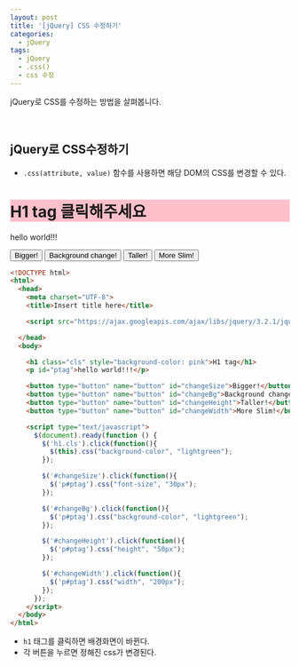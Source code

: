 ```yaml
---
layout: post
title: '[jQuery] CSS 수정하기'
categories:
  - jQuery
tags:
  - jQuery
  - .css()
  - css 수정
---
```


jQuery로  CSS를 수정하는 방법을 살펴봅니다.

<br>


## jQuery로 CSS수정하기


- ```.css(attribute, value)``` 함수를 사용하면 해당 DOM의 CSS를 변경할 수 있다.


<div class="example">
  <h1 class="cls" style="background-color: pink">H1 tag 클릭해주세요</h1>
  <p id="ptag">hello world!!!</p>

  <button type="button" name="button" id="changeSize">Bigger!</button>
  <button type="button" name="button" id="changeBg">Background change!</button>
  <button type="button" name="button" id="changeHeight">Taller!</button>
  <button type="button" name="button" id="changeWidth">More Slim!</button>
</div>

<script type="text/javascript">
$(document).ready(function () {
  $('h1.cls').click(function(){
    $(this).css("background-color", "lightgreen");
    });

    $('#changeSize').click(function(){
      $('p#ptag').css("font-size", "30px");
      });

      $('#changeBg').click(function(){
        $('p#ptag').css("background-color", "lightgreen");
        });

        $('#changeHeight').click(function(){
          $('p#ptag').css("height", "50px");
          });

          $('#changeWidth').click(function(){
            $('p#ptag').css("width", "200px");
            });
            });
            </script>



```html
<!DOCTYPE html>
<html>
  <head>
    <meta charset="UTF-8">
    <title>Insert title here</title>

    <script src="https://ajax.googleapis.com/ajax/libs/jquery/3.2.1/jquery.min.js"></script>

  </head>
  <body>

    <h1 class="cls" style="background-color: pink">H1 tag</h1>
    <p id="ptag">hello world!!!</p>

    <button type="button" name="button" id="changeSize">Bigger!</button>
    <button type="button" name="button" id="changeBg">Background change!</button>
    <button type="button" name="button" id="changeHeight">Taller!</button>
    <button type="button" name="button" id="changeWidth">More Slim!</button>

    <script type="text/javascript">
      $(document).ready(function () {
        $('h1.cls').click(function(){
          $(this).css("background-color", "lightgreen");
        });

        $('#changeSize').click(function(){
          $('p#ptag').css("font-size", "30px");
        });

        $('#changeBg').click(function(){
          $('p#ptag').css("background-color", "lightgreen");
        });

        $('#changeHeight').click(function(){
          $('p#ptag').css("height", "50px");
        });

        $('#changeWidth').click(function(){
          $('p#ptag').css("width", "200px");
        });
      });
    </script>
  </body>
</html>
```

- ```h1``` 태그를 클릭하면 배경화면이 바뀐다.
- 각 버튼을 누르면 정해진 css가 변경된다.
